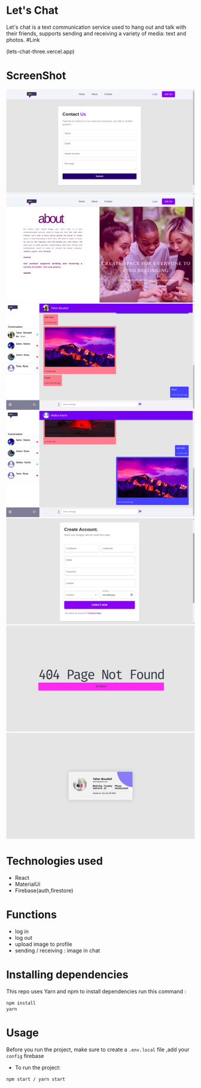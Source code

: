 # Let's Chat

Let's chat is a text communication service used to hang out and talk with their friends, 
supports sending and receiving a variety of media: text and photos.
#Link

(lets-chat-three.vercel.app)

# ScreenShot

![Contact](ScreenShot/Contact.png)
![about](ScreenShot/about.png)
![chat](ScreenShot/chat.png)
![chat2](ScreenShot/chat2.png)
![login](ScreenShot/login.png)
![notFound](ScreenShot/notFound.png)
![profile](ScreenShot/profile.png)

# Technologies used

* React 
* MaterialUi
* Firebase(auth,firestore)

# Functions

* log in 
* log out
* upload image to profile
* sending / receiving : image in chat

# Installing dependencies

This repo uses Yarn and npm to install dependencies run this command :

```
npm install 
yarn 
```
# Usage

Before you run the project, make sure to create a `.env.local` file ,add your `config` firebase 
 - To run the project:

```
npm start / yarn start
```


